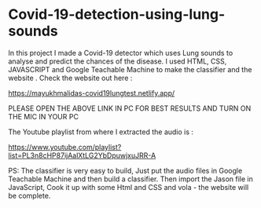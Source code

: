 # Covid-19-detection-using-lung-sounds

In this project I made a Covid-19 detector which uses Lung sounds to analyse and predict the chances of the disease. I used HTML, CSS, JAVASCRIPT and Google Teachable Machine to make the classifier and the website . Check the website out here :

https://mayukhmalidas-covid19lungtest.netlify.app/

PLEASE OPEN THE ABOVE LINK IN PC FOR BEST RESULTS AND TURN ON THE MIC IN YOUR PC

The Youtube playlist from where I extracted the audio is :

https://www.youtube.com/playlist?list=PL3n8cHP87ijAalXtLG2YbDpuwjxuJRR-A


PS: The classifier is very easy to build, Just put the audio files in Google Teachable Machine and then build a classifier. Then import the Jason file in JavaScript, Cook it up with some Html and CSS and vola - the website will be complete.
